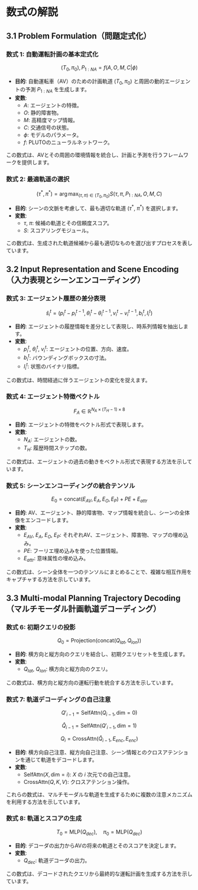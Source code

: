 # 数式の解説

## 3.1 Problem Formulation（問題定式化）

### 数式 1: 自動運転計画の基本定式化

```math
(T_0, \pi_0), P_{1:NA} = f(A, O, M, C | \phi)
```

- **目的**: 自動運転車（AV）のための計画軌道 $(T_0, \pi_0)$ と周囲の動的エージェントの予測 $P_{1:NA}$ を生成します。
- **変数**:
  - $A$: エージェントの特徴。
  - $O$: 静的障害物。
  - $M$: 高精度マップ情報。
  - $C$: 交通信号の状態。
  - $\phi$: モデルのパラメータ。
  - $f$: PLUTOのニューラルネットワーク。

この数式は、AVとその周囲の環境情報を統合し、計画と予測を行うフレームワークを提供します。

### 数式 2: 最適軌道の選択

```math
(\tau^*, \pi^*) = \arg\max_{(\tau, \pi) \in (T_0, \pi_0)} S(\tau, \pi, P_{1:NA}, O, M, C)
```

- **目的**: シーンの文脈を考慮して、最も適切な軌道 ($\tau^*$, $\pi^*$) を選択します。
- **変数**:
  - $\tau$, $\pi$: 候補の軌道とその信頼度スコア。
  - $S$: スコアリングモジュール。

この数式は、生成された軌道候補から最も適切なものを選び出すプロセスを表しています。

## 3.2 Input Representation and Scene Encoding（入力表現とシーンエンコーディング）

### 数式 3: エージェント履歴の差分表現

```math
\hat{s}^t_i = (p^t_i - p^{t-1}_i, \theta^t_i - \theta^{t-1}_i, v^t_i - v^{t-1}_i, b^t_i, I^t_i)
```

- **目的**: エージェントの履歴情報を差分として表現し、時系列情報を抽出します。
- **変数**:
  - $p^t_i$, $\theta^t_i$, $v^t_i$: エージェントの位置、方向、速度。
  - $b^t_i$: バウンディングボックスの寸法。
  - $I^t_i$: 状態のバイナリ指標。

この数式は、時間経過に伴うエージェントの変化を捉えます。

### 数式 4: エージェント特徴ベクトル

```math
F_A \in \mathbb{R}^{N_A \times (T_H-1) \times 8}
```

- **目的**: エージェントの特徴をベクトル形式で表現します。
- **変数**:
  - $N_A$: エージェントの数。
  - $T_H$: 履歴時間ステップの数。

この数式は、エージェントの過去の動きをベクトル形式で表現する方法を示しています。

### 数式 5: シーンエンコーディングの統合テンソル

```math
E_0 = \text{concat}(E_{AV}, E_A, E_O, E_P) + PE + E_{attr}
```

- **目的**: AV、エージェント、静的障害物、マップ情報を統合し、シーンの全体像をエンコードします。
- **変数**:
  - $E_{AV}$, $E_A$, $E_O$, $E_P$: それぞれAV、エージェント、障害物、マップの埋め込み。
  - $PE$: フーリエ埋め込みを使った位置情報。
  - $E_{attr}$: 意味属性の埋め込み。

この数式は、シーン全体を一つのテンソルにまとめることで、複雑な相互作用をキャプチャする方法を示しています。

## 3.3 Multi-modal Planning Trajectory Decoding（マルチモーダル計画軌道デコーディング）

### 数式 6: 初期クエリの投影

```math
Q_0 = \text{Projection}(\text{concat}(Q_{lat}, Q_{lon}))
```

- **目的**: 横方向と縦方向のクエリを結合し、初期クエリセットを生成します。
- **変数**:
  - $Q_{lat}$, $Q_{lon}$: 横方向と縦方向のクエリ。

この数式は、横方向と縦方向の運転行動を統合する方法を示しています。

### 数式 7: 軌道デコーディングの自己注意

```math
Q'_{i-1} = \text{SelfAttn}(Q_{i-1}, \text{dim} = 0)
```

```math
\hat{Q}_{i-1} = \text{SelfAttn}(Q'_{i-1}, \text{dim} = 1)
```

```math
Q_i = \text{CrossAttn}(\hat{Q}_{i-1}, E_{enc}, E_{enc})
```

- **目的**: 横方向自己注意、縦方向自己注意、シーン情報とのクロスアテンションを通じて軌道をデコードします。
- **変数**:
  - $\text{SelfAttn}(X, \text{dim} = i)$: $X$ の $i$ 次元での自己注意。
  - $\text{CrossAttn}(Q, K, V)$: クロスアテンション操作。

これらの数式は、マルチモーダルな軌道を生成するために複数の注意メカニズムを利用する方法を示しています。

### 数式 8: 軌道とスコアの生成

```math
T_0 = \text{MLP}(Q_{dec}), \quad \pi_0 = \text{MLP}(Q_{dec})
```

- **目的**: デコーダの出力からAVの将来の軌道とそのスコアを決定します。
- **変数**:
  - $Q_{dec}$: 軌道デコーダの出力。

この数式は、デコードされたクエリから最終的な運転計画を生成する方法を示しています。
